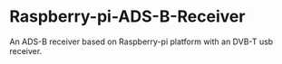 # Raspberry-pi-ADS-B-Receiver
An ADS-B receiver based on Raspberry-pi platform with an DVB-T usb receiver.
